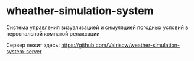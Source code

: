 # wheather-simulation-system
Система управления визуализацией и симуляцией погодных условий в персональной комнатой релаксации

Сервер лежит здесь:
https://github.com/Vairiscw/weather-simulation-system-server
